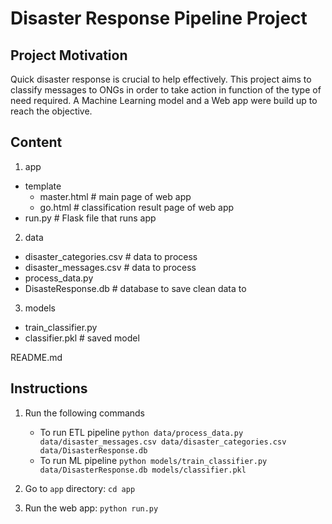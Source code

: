 # Disaster Response Pipeline Project

## Project Motivation
Quick disaster response is crucial to help effectively. This project aims to classify messages to ONGs in order to take action in function of the type of need required.
A Machine Learning model and a Web app were build up to reach the objective.

## Content

1. app
- template
    - master.html # main page of web app
    - go.html # classification result page of web app
- run.py # Flask file that runs app

2. data
- disaster_categories.csv # data to process
- disaster_messages.csv # data to process
- process_data.py
- DisasteResponse.db # database to save clean data to

3. models
- train_classifier.py
- classifier.pkl # saved model

README.md

## Instructions
1. Run the following commands

    - To run ETL pipeline
        `python data/process_data.py data/disaster_messages.csv data/disaster_categories.csv data/DisasterResponse.db`
    - To run ML pipeline
        `python models/train_classifier.py data/DisasterResponse.db models/classifier.pkl`

2. Go to `app` directory: `cd app`

3. Run the web app: `python run.py`

